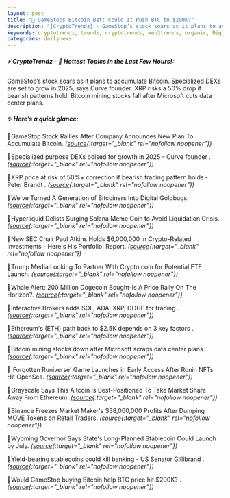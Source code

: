 ```yaml
---
layout: post
title: "🌌 GameStops Bitcoin Bet: Could It Push BTC to $200K?"
description: "[CryptoTrendz] - GameStop’s stock soars as it plans to accumulate Bitcoin. Specialized DEXs are set to grow in 2025, says Curve founder. XRP risks a 50% drop if bearish patterns hold. Bitcoin mining stocks fall after Microsoft cuts data center plans."
keywords: cryptotrendz, trendz, cryptotrends, web3trends, organic, Digital, XRP, banking, Altcoin, Stablecoin, stablecoins, Market, mining, DOGE, growth, Dogecoin, Bitcoin, SEC, trading, BTC
categories: dailynews
---
```


##### ⚡ CryptoTrendz - 📌 *Hottest Topics in the Last Few Hours!:*

GameStop’s stock soars as it plans to accumulate Bitcoin. Specialized DEXs are set to grow in 2025, says Curve founder. XRP risks a 50% drop if bearish patterns hold. Bitcoin mining stocks fall after Microsoft cuts data center plans.

##### ✨ *Here’s a quick glance:*


🔹GameStop Stock Rallies After Company Announces New Plan To Accumulate Bitcoin. *([source](https://s.avyag.com/qgrs){:target="_blank" rel="nofollow noopener"})*

🔹Specialized purpose DEXs poised for growth in 2025 - Curve founder . *([source](https://s.avyag.com/37cp){:target="_blank" rel="nofollow noopener"})*

🔹XRP price at risk of 50%+ correction if bearish trading pattern holds - Peter Brandt . *([source](https://s.avyag.com/1cmx){:target="_blank" rel="nofollow noopener"})*

🔹We've Turned A Generation of Bitcoiners Into Digital Goldbugs. *([source](https://s.avyag.com/6618){:target="_blank" rel="nofollow noopener"})*

🔹Hyperliquid Delists Surging Solana Meme Coin to Avoid Liquidation Crisis. *([source](https://s.avyag.com/ilk9){:target="_blank" rel="nofollow noopener"})*

🔹New SEC Chair Paul Atkins Holds $6,000,000 in Crypto-Related Investments - Here's His Portfolio: Report. *([source](https://s.avyag.com/ynei){:target="_blank" rel="nofollow noopener"})*

🔹Trump Media Looking To Partner With Crypto.com for Potential ETF Launch. *([source](https://s.avyag.com/rdz9){:target="_blank" rel="nofollow noopener"})*

🔹Whale Alert: 200 Million Dogecoin Bought-Is A Price Rally On The Horizon?. *([source](https://s.avyag.com/bm0q){:target="_blank" rel="nofollow noopener"})*

🔹Interactive Brokers adds SOL, ADA, XRP, DOGE for trading . *([source](https://s.avyag.com/zrpr){:target="_blank" rel="nofollow noopener"})*

🔹Ethereum's (ETH) path back to $2.5K depends on 3 key factors . *([source](https://s.avyag.com/2wcg){:target="_blank" rel="nofollow noopener"})*

🔹Bitcoin mining stocks down after Microsoft scraps data center plans . *([source](https://s.avyag.com/08la){:target="_blank" rel="nofollow noopener"})*

🔹'Forgotten Runiverse' Game Launches in Early Access After Ronin NFTs Hit OpenSea. *([source](https://s.avyag.com/2ktm){:target="_blank" rel="nofollow noopener"})*

🔹Grayscale Says This Altcoin Is Best-Positioned To Take Market Share Away From Ethereum. *([source](https://s.avyag.com/2qhu){:target="_blank" rel="nofollow noopener"})*

🔹Binance Freezes Market Maker's $38,000,000 Profits After Dumping MOVE Tokens on Retail Traders. *([source](https://s.avyag.com/it1a){:target="_blank" rel="nofollow noopener"})*

🔹Wyoming Governor Says State's Long-Planned Stablecoin Could Launch by July. *([source](https://s.avyag.com/z720){:target="_blank" rel="nofollow noopener"})*

🔹Yield-bearing stablecoins could kill banking - US Senator Gillibrand . *([source](https://s.avyag.com/bh2f){:target="_blank" rel="nofollow noopener"})*

🔹Would GameStop buying Bitcoin help BTC price hit $200K? . *([source](https://s.avyag.com/edcz){:target="_blank" rel="nofollow noopener"})*
